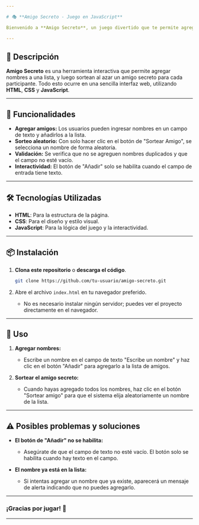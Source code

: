 ```yaml
---

# 🎭 **Amigo Secreto - Juego en JavaScript**

Bienvenido a **Amigo Secreto**, un juego divertido que te permite agregar amigos a una lista y hacer un sorteo aleatorio para descubrir quién te ha tocado. Este proyecto está desarrollado en **JavaScript** y es perfecto para eventos como intercambios de regalos entre amigos, familiares o compañeros de trabajo.

---
```


## 📑 **Descripción**

**Amigo Secreto** es una herramienta interactiva que permite agregar nombres a una lista, y luego sortean al azar un amigo secreto para cada participante. Todo esto ocurre en una sencilla interfaz web, utilizando **HTML**, **CSS** y **JavaScript**.

---

## 🚀 **Funcionalidades**

- **Agregar amigos:** Los usuarios pueden ingresar nombres en un campo de texto y añadirlos a la lista.
- **Sorteo aleatorio:** Con solo hacer clic en el botón de "Sortear Amigo", se selecciona un nombre de forma aleatoria.
- **Validación:** Se verifica que no se agreguen nombres duplicados y que el campo no esté vacío.
- **Interactividad:** El botón de "Añadir" solo se habilita cuando el campo de entrada tiene texto.

---

## 🛠 **Tecnologías Utilizadas**

- **HTML**: Para la estructura de la página.
- **CSS**: Para el diseño y estilo visual.
- **JavaScript**: Para la lógica del juego y la interactividad.

---

## 📦 **Instalación**

1. **Clona este repositorio** o **descarga el código**.
    ```bash
    git clone https://github.com/tu-usuario/amigo-secreto.git
    ```

2. Abre el archivo `index.html` en tu navegador preferido.
    - No es necesario instalar ningún servidor; puedes ver el proyecto directamente en el navegador.

---

## 🔧 **Uso**

1. **Agregar nombres:**
   - Escribe un nombre en el campo de texto "Escribe un nombre" y haz clic en el botón "Añadir" para agregarlo a la lista de amigos.
   
2. **Sortear el amigo secreto:**
   - Cuando hayas agregado todos los nombres, haz clic en el botón "Sortear amigo" para que el sistema elija aleatoriamente un nombre de la lista.

---

## ⚠️ **Posibles problemas y soluciones**

- **El botón de "Añadir" no se habilita:**
  - Asegúrate de que el campo de texto no esté vacío. El botón solo se habilita cuando hay texto en el campo.
  
- **El nombre ya está en la lista:**
  - Si intentas agregar un nombre que ya existe, aparecerá un mensaje de alerta indicando que no puedes agregarlo.

---

### **¡Gracias por jugar!** 🎉

---
